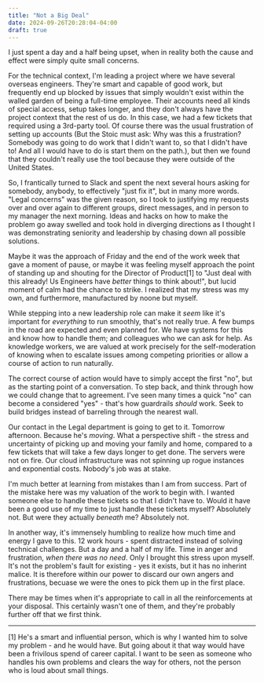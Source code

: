 ```yaml
---
title: "Not a Big Deal"
date: 2024-09-26T20:28:04-04:00
draft: true
---
```


I just spent a day and a half being upset, when in reality both the cause and effect were simply quite small concerns.

For the technical context, I'm leading a project where we have several overseas engineers. They're smart and capable of good work, but frequently end up blocked by issues that simply wouldn't exist within the walled garden of being a full-time employee. Their accounts need all kinds of special access, setup takes longer, and they don't always have the project context that the rest of us do. In this case, we had a few tickets that required using a 3rd-party tool. Of course there was the usual frustration of setting up accounts (But the Stoic must ask: Why was this a frustration? Somebody was going to do work that I didn't want to, so that I didn't have to! And all I would have to do is start them on the path.), but then we found that they couldn't really use the tool because they were outside of the United States.

So, I frantically turned to Slack and spent the next several hours asking for somebody, anybody, to effectively "just fix it", but in many more words. "Legal concerns" was the given reason, so I took to justifying my requests over and over again to different groups, direct messages, and in person to my manager the next morning. Ideas and hacks on how to make the problem go away swelled and took hold in diverging directions as I thought I was demonstrating seniority and leadership by chasing down all possible solutions.

Maybe it was the approach of Friday and the end of the work week that gave a moment of pause, or maybe it was feeling myself approach the point of standing up and shouting for the Director of Product[1] to "Just deal with this already! Us Engineers have _better_ things to think about!", but lucid moment of calm had the chance to strike. I realized that my stress was my own, and furthermore, manufactured by noone but myself.

While stepping into a new leadership role can make it _seem_ like it's important for _everything_ to run smoothly, that's not really true. A few bumps in the road are expected and even planned for. We have systems for this and know how to handle them; and colleagues who we can ask for help. As knowledge workers, we are valued at work precisely for the self-moderation of knowing when to escalate issues among competing priorities or allow a course of action to run naturally.

The correct course of action would have to simply accept the first "no", but as the starting point of a conversation. To step back, and think through how we could change that to agreement. I've seen many times a quick "no" can become a considered "yes" - that's how guardrails _should_ work. Seek to build bridges instead of barreling through the nearest wall.

Our contact in the Legal department is going to get to it. Tomorrow afternoon. Because he's _moving_. What a perspective shift - the stress and uncertainty of picking up and moving your family and home, compared to a few tickets that will take a few days longer to get done. The servers were not on fire. Our cloud infrastructure was not spinning up rogue instances and exponential costs. Nobody's job was at stake.

I'm much better at learning from mistakes than I am from success. Part of the mistake here was my valuation of the work to begin with. I wanted someone else to handle these tickets so that I didn't have to. Would it have been a good use of my time to just handle these tickets myself? Absolutely not. But were they actually _beneath_ me? Absolutely not.

In another way, it's immensely humbling to realize how much time and energy I gave to this. 12 work hours - spent distracted instead of solving technical challenges. But a day and a half of my life. Time in anger and frustration, _when there was no need_. Only I brought this stress upon myself. It's not the problem's fault for existing - yes it exists, but it has no inherint malice. It is therefore within our power to discard our own angers and frustrations, becuase we were the ones to pick them up in the first place.

There may be times when it's appropriate to call in all the reinforcements at your disposal. This certainly wasn't one of them, and they're probably further off that we first think.

---

[1] He's a smart and influential person, which is why I wanted him to solve my problem - and he would have. But going about it that way would have been a frivilous spend of career capital. I want to be seen as someone who handles his own problems and clears the way for others, not the person who is loud about small things.
